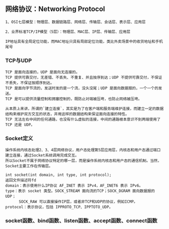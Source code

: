 
## 网络协议：Networking Protocol

    1、OSI七层模型：物理层、数据链路层、网络层、传输层、会话层、表示层、应用层
    
    2、业界标准TCP/IP模型（5层）：物理层、MAC层、IP层、传输层、应用层

    IP地址具有全局定位功能，而MAC地址只具有局部定位功能，类比外卖场景中的收货地址和手机尾号
    
### TCP与UDP
    TCP 是面向连接的，UDP 是面向无连接的。
    TCP 提供可靠交付，无差错、不丢失、不重复、并且按序到达；UDP 不提供可靠交付，不保证不丢失，不保证按顺序到达。
    TCP 是面向字节流的，发送时发的是一个流，没头没尾；UDP 是面向数据报的，一个一个的发送。
    TCP 是可以提供流量控制和拥塞控制的，既防止对端被压垮，也防止网络被压垮。
    
    从本质上来讲，所谓的`建立连接`，其实是为了在客户端和服务端维护连接，而建立一定的数据结构来维护双方交互的状态，并用这样的数据结构来保证面向连接的特性。
    TCP 无法左右中间的任何通路，也没有什么虚拟的连接，中间的通路根本意识不到两端使用了 TCP 还是 UDP。
    
### Socket定义
    
    操作系统内核态处理2、3、4层网络协议，用户态处理第5层应用层，内核态和用户态通过端口建立连接，通过Socket系统调用完成交互。
    所以Socket不属于网络协议特定的哪一层，而是操作系统内核态和用户态的通信机制。当然，Socket主要工作在传输层。
    
    int socket(int domain, int type, int protocol);
    返回文件描述符fd
    domain：表示使用什么IP协议 AF_INET 表示 IPv4，AF_INET6 表示 IPv6。
    type：表示 socket 类型。SOCK_STREAM 面向流的TCP；SOCK_DGRAM 面向数据报的UDP；
          SOCK_RAW 可以直接操作IP层，或者非TCP和UDP的协议，例如ICMP。
    protocol：表示协议，包括 IPPROTO_TCP、IPPTOTO_UDP。
    
### socket函数、bind函数、listen函数、accept函数、connect函数    